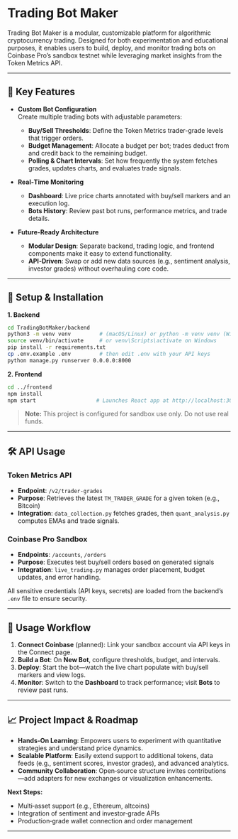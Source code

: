 # Trading Bot Maker

Trading Bot Maker is a modular, customizable platform for algorithmic cryptocurrency trading. Designed for both experimentation and educational purposes, it enables users to build, deploy, and monitor trading bots on Coinbase Pro’s sandbox testnet while leveraging market insights from the Token Metrics API.

---

## 🚀 Key Features

- **Custom Bot Configuration**  
  Create multiple trading bots with adjustable parameters:
  - **Buy/Sell Thresholds**: Define the Token Metrics trader-grade levels that trigger orders.
  - **Budget Management**: Allocate a budget per bot; trades deduct from and credit back to the remaining budget.
  - **Polling & Chart Intervals**: Set how frequently the system fetches grades, updates charts, and evaluates trade signals.

- **Real‑Time Monitoring**  
  - **Dashboard**: Live price charts annotated with buy/sell markers and an execution log.
  - **Bots History**: Review past bot runs, performance metrics, and trade details.

- **Future‑Ready Architecture**  
  - **Modular Design**: Separate backend, trading logic, and frontend components make it easy to extend functionality.
  - **API‑Driven**: Swap or add new data sources (e.g., sentiment analysis, investor grades) without overhauling core code.

---

## 🔧 Setup & Installation

**1. Backend**  
```bash
cd TradingBotMaker/backend
python3 -m venv venv         # (macOS/Linux) or python -m venv venv (Windows)
source venv/bin/activate     # or venv\Scripts\activate on Windows
pip install -r requirements.txt
cp .env.example .env         # then edit .env with your API keys
python manage.py runserver 0.0.0.0:8000
```

**2. Frontend**  
```bash
cd ../frontend
npm install
npm start                   # Launches React app at http://localhost:3000
```

> **Note:** This project is configured for sandbox use only. Do not use real funds.

---

## 🛠️ API Usage

### Token Metrics API
- **Endpoint**: `/v2/trader-grades`  
- **Purpose**: Retrieves the latest `TM_TRADER_GRADE` for a given token (e.g., Bitcoin)  
- **Integration**: `data_collection.py` fetches grades, then `quant_analysis.py` computes EMAs and trade signals.

### Coinbase Pro Sandbox
- **Endpoints**: `/accounts`, `/orders`  
- **Purpose**: Executes test buy/sell orders based on generated signals  
- **Integration**: `live_trading.py` manages order placement, budget updates, and error handling.

All sensitive credentials (API keys, secrets) are loaded from the backend’s `.env` file to ensure security.

---

## 🌟 Usage Workflow

1. **Connect Coinbase** (planned): Link your sandbox account via API keys in the Connect page.  
2. **Build a Bot**: On **New Bot**, configure thresholds, budget, and intervals.  
3. **Deploy**: Start the bot—watch the live chart populate with buy/sell markers and view logs.  
4. **Monitor**: Switch to the **Dashboard** to track performance; visit **Bots** to review past runs.

---

## 📈 Project Impact & Roadmap

- **Hands‑On Learning**: Empowers users to experiment with quantitative strategies and understand price dynamics.  
- **Scalable Platform**: Easily extend support to additional tokens, data feeds (e.g., sentiment scores, investor grades), and advanced analytics.  
- **Community Collaboration**: Open‑source structure invites contributions—add adapters for new exchanges or visualization enhancements.

**Next Steps:**  
- Multi‑asset support (e.g., Ethereum, altcoins)  
- Integration of sentiment and investor‑grade APIs  
- Production‑grade wallet connection and order management  

---


